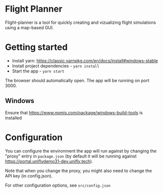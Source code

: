 # Flight Planner

Flight-planner is a tool for quickly creating and vizualizing flight simulations using a map-based GUI.

# Getting started

* Install yarn: https://classic.yarnpkg.com/en/docs/install#windows-stable
* Install project dependencies - `yarn install`
* Start the app - `yarn start`

The browser should automatically open. The app will be running on port 3000.

## Windows

Ensure that https://www.npmjs.com/package/windows-build-tools is installed

# Configuration

You can configure the environment the app will run against by changing the "proxy" entry in `package.json` (by default it will be running against https://portal.uniflydemo31-dev.unifly.tech).

Note that when you change the proxy, you might also need to change the API key (in config.json).

For other configuration options, see `src/config.json`

